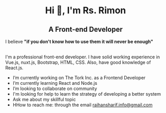 <h1  align="center">Hi 👋, I'm Rs. Rimon</h1>

 <h2 align="center">A Front-end Developer</h3> 

 I believe **"if you don't know how to use them it will never be enough"** <br/> <br/>
 
I'm a professional front-end developer. I have solid working experience in Vue.js, nuxt.js, Bootstrap, HTML, CSS. Also, have good knowledge of React.js.

- I’m currently working on The Tork Inc. as a Frontend Developer
- I’m currently learning React and Node.js
- I’m looking to collaborate on community
- I'm looking for help to learn the strategy of developing a better system
- Ask me about my skillful topic
- HHow to reach me: through the email raihansharif.info@gmail.com
